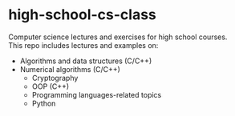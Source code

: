 # high-school-cs-class

Computer science lectures and exercises for high school courses. \
This repo includes lectures and examples on: 
+ Algorithms and data structures (C/C++)
+ Numerical algorithms (C/C++)
    + Cryptography
    + OOP (C++)
    + Programming languages-related topics
    + Python
